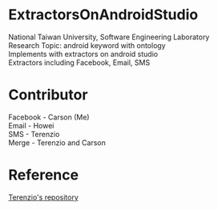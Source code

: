 # ExtractorsOnAndroidStudio

National Taiwan University, Software Engineering Laboratory  
Research Topic: android keyword with ontology  
Implements with extractors on android studio  
Extractors including Facebook, Email, SMS  

# Contributor

Facebook - Carson (Me)  
Email - Howei  
SMS - Terenzio  
Merge - Terenzio and Carson  

# Reference

[Terenzio's repository](https://github.com/terenzio/ExtractorsOnAndroidStudio)